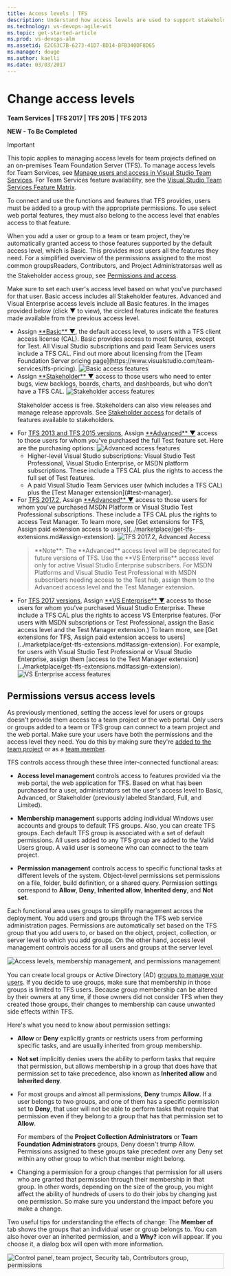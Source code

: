 ```yaml
---
title: Access levels | TFS 
description: Understand how access levels are used to support stakeholder, basic, advanced, or VS Enterprise  
ms.technology: vs-devops-agile-wit
ms.topic: get-started-article
ms.prod: vs-devops-alm
ms.assetid: E2C63C7B-6273-41D7-BD14-BFB340DF8D65
ms.manager: douge
ms.author: kaelli
ms.date: 03/03/2017
---
```


# Change access levels

**Team Services | TFS 2017 | TFS 2015 | TFS 2013**  

**NEW - To Be Completed**


>[!IMPORTANT]  
>This topic applies to managing access levels for team projects defined on an on-premises Team Foundation Server (TFS). To manage access levels for Team Services, see [Manage users and access in Visual Studio Team Services](../setup-admin/team-services/add-account-users-assign-access-levels-team-services.md). For Team Services feature availability, see the [Visual Studio Team Services Feature Matrix](https://www.visualstudio.com/pricing/visual-studio-online-feature-matrix-vs).

To connect and use the functions and features that TFS provides, users must be added to a group with the appropriate permissions. To use select web portal features, they must also belong to the access level that enables access to that feature.

When you add a user or group to a team or team project, they're automatically granted access to those features supported by the default access level, which is Basic. This provides most users all the features they need. For a simplified overview of the permissions assigned to the most common groups&#151;Readers, Contributors, and Project Administrators&#151;as well as the Stakeholder access group, see [Permissions and access](../setup-admin/permissions-access.md).  

Make sure to set each user's access level based on what you've purchased for that user. Basic access includes all Stakeholder features. Advanced and Visual Enterprise access levels include all Basic features. In the images provided below (click &#x25BC; to view), the circled features indicate the features made available from the previous access level.

<ul>
<li>Assign <a data-toggle="collapse" href="#basic-access">**Basic** &#x25BC;</a>, the default access level, to users with a TFS client access license (CAL).
Basic provides access to most features, except for Test.
All Visual Studio subscriptions and paid Team Services users include a TFS CAL.
Find out more about licensing from the [Team Foundation Server pricing page](https://www.visualstudio.com/team-services/tfs-pricing).   
<img src="../work/connect/_img/access-levels-2017-basic.png" alt="Basic access features" style="border: 1px solid #CCCCCC;" />  		

</li>

<li>Assign <a data-toggle="collapse" href="#stakeholder-access">**Stakeholder** &#x25BC;</a> access to those users who need to enter bugs, view backlogs, boards, charts, and dashboards, but who don't have a TFS CAL.

<img src="../work/connect/_img/access-levels-2017-stakeholder.png" alt="Stakeholder access features" style="border: 1px solid #CCCCCC;" />  		

Stakeholder access is free. Stakeholders can also view releases and manage release approvals.
See [Stakeholder access](../quickstart/get-started-stakeholder.md) for details of features available to stakeholders.
</li>

<li>For <u>TFS 2013 and TFS 2015 versions</u>, Assign <a data-toggle="collapse" href="#advanced-access">**Advanced** &#x25BC;</a> access to those users for whom you've purchased the full Test feature set. Here are the purchasing options:  

<img src="../work/connect/_img/access-levels-2015-advanced.png" alt="Advanced access features" style="border: 1px solid #CCCCCC;" />  		

<ul>
<li>Higher-level Visual Studio subscriptions: Visual Studio Test Professional, Visual Studio Enterprise, or MSDN platform subscriptions.
		These include a TFS CAL plus the rights to access the full set of Test features. </li>
<li>A paid Visual Studio Team Services user (which includes a TFS CAL) plus the [Test Manager extension](#test-manager).</li>
</ul>
</li>

<li>For <u>TFS 2017.2</u>, Assign <a data-toggle="collapse" href="#advanced-access-2017-2">**Advanced** &#x25BC;</a> access to those users for whom you've purchased MSDN Platform or Visual Studio Test Professional subscriptions. These include a TFS CAL plus the rights to access Test Manager. To learn more, see [Get extensions for TFS, Assign paid extension access to users](../marketplace/get-tfs-extensions.md#assign-extension).

<img src="../work/connect/_img/access-levels-2017-update2-vs-t.png" alt="TFS 2017.2, Advanced Access" style="border: 1px solid #CCCCCC;" />

<blockquote>**Note**: The **Advanced** access level will be deprecated for future versions of TFS. Use the **VS Enterprise** access level only for active Visual Studio Enterprise subscribers. For MSDN Platforms and Visual Studio Test Professional with MSDN subscribers needing access to the Test hub, assign them to the Advanced access level and the Test Manager extension. </blockquote>
</li>

<li>For <u>TFS 2017 versions</u>, Assign <a data-toggle="collapse" href="#vs-enterprise-access">**VS Enterprise** &#x25BC;</a> access to those users for whom you've purchased Visual Studio Enterprise. These include a TFS CAL plus the rights to access VS Enterprise features. (For users with MSDN subscriptions or Test Professional, assign the Basic access level and the Test Manager extension.) To learn more, see [Get extensions for TFS, Assign paid extension access to users](../marketplace/get-tfs-extensions.md#assign-extension). For example, for users with Visual Studio Test Professional or Visual Studio Enterprise, assign them [access to the Test Manager extension](../marketplace/get-tfs-extensions.md#assign-extension).

<img src="../work/connect/_img/access-levels-2017-vs.png" alt="VS Enterprise access features" style="border: 1px solid #CCCCCC;" />  		

</li>


</ul>


<a id="grant-permissions"  >  </a>  
## Permissions versus access levels  

As previously mentioned, setting the access level for  users or groups doesn't provide them access to a team project or the web portal. Only users or groups added to a team or TFS group can connect to a team project and the web portal. Make sure your users have both the permissions and the access level they need. You do this by making sure they're [added to the team project](../setup-admin/add-users.md) or as a [team member](../scale/multiple-teams.md#add-team-members).

TFS controls access through these three inter-connected functional areas:

-   **Access level management** controls access to features provided via the web portal, the web application for TFS. Based on  what has been purchased for a user, administrators set the user's access  level to Basic, Advanced, or Stakeholder (previously labeled Standard, Full, and Limited).

-   **Membership management** supports adding individual Windows user accounts and groups to default TFS groups. Also, you can create TFS groups. Each default TFS group is associated with a set of default permissions. All users added to any TFS group are added to the Valid Users group. A valid user is someone who can connect to the team project.

-   **Permission management** controls access to specific functional tasks at different levels of the system. Object-level permissions set permissions on a file, folder, build definition, or a shared query. Permission settings correspond to **Allow**, **Deny**, **Inherited allow**, **Inherited deny**, and **Not set**.

Each functional area uses groups to simplify management across the deployment. You add users and groups through the TFS web service administration pages. Permissions are automatically set based on the TFS group that you add users to, or based on the object, project, collection, or server level to which you add groups. On the other hand, access level management controls access for all users and groups at the server level.

<img src="../work/connect/_img/access-groups-permissions.png" alt="Access levels, membership management, and permissions management" style="border: 1px solid #CCCCCC;" />  

You can create local groups or Active Directory (AD) [groups to manage your users](../setup-admin/tfs/admin/setup-ad-groups.md). If you decide to use groups, make sure that membership in those groups is limited to TFS users. Because group membership can be altered by their owners at any time, if those owners did not consider TFS when they created those groups, their changes to membership can cause unwanted side effects within TFS.  

Here's what you need to know about permission settings:  

-   **Allow** or **Deny** explicitly grants or restricts users from performing specific tasks, and are usually inherited from group membership.  

-   **Not set** implicitly denies users the ability to perform tasks that require that permission, but allows membership in a group that does have that permission set to take precedence, also known as **Inherited allow** and **Inherited deny**.  

-   For most groups and almost all permissions, **Deny** trumps **Allow**. If a user belongs to two groups, and one of them has a specific permission set to **Deny**, that user will not be able to perform tasks that require that permission even if they belong to a group that has that permission set to **Allow**.  

    For members of the **Project Collection Administrators** or **Team Foundation Administrators** groups, Deny doesn't trump Allow. Permissions assigned to these groups take precedent over any Deny set within any other group to which that member might belong.

-   Changing a permission for a group changes that permission for all users who are granted that permission through their membership in that group. In other words, depending on the size of the group, you might affect the ability of hundreds of users to do their jobs by changing just one permission. So make sure you understand the impact before you make a change.

Two useful tips for understanding the effects of change: The **Member of** tab shows the groups that an individual user or group belongs to. You can also hover over an inherited permission, and a **Why?** icon will appear. If you choose it, a dialog box will open with more information.

<img src="../work/connect/_img/control-panel-contributors-group-permissions.png" alt="Control panel, team project, Security tab, Contributors group, permissions" style="border: 1px solid #CCCCCC;" />  
